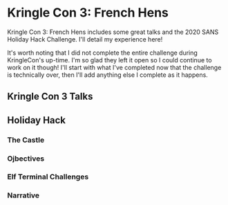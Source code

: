 # Kringle Con 3: French Hens

Kringle Con 3: French Hens includes some great talks and the 2020 SANS Holiday Hack Challenge. I'll detail my experience here!

It's worth noting that I did not complete the entire challenge during KringleCon's up-time. I'm so glad they left it open so I could continue to work on it though! I'll start with what I've completed now that the challenge is technically over, then I'll add anything else I complete as it happens.

## Kringle Con 3 Talks

## Holiday Hack

### The Castle

### Ojbectives

### Elf Terminal Challenges

### Narrative
